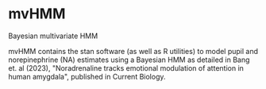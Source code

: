 # mvHMM
Bayesian multivariate HMM

mvHMM contains the stan software (as well as R utilities) to model pupil and norepinephrine (NA) estimates using a Bayesian HMM as detailed in Bang et. al (2023), "Noradrenaline tracks emotional modulation of attention in human amygdala", published in Current Biology. 
